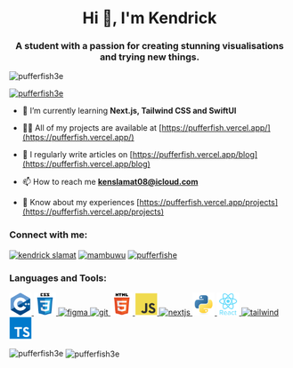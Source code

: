 <h1 align="center">Hi 👋, I'm Kendrick</h1>
<h3 align="center">A student with a passion for creating stunning visualisations and trying new things.</h3>

<p align="left"> <img src="https://komarev.com/ghpvc/?username=pufferfish3e&label=Profile%20views&color=0e75b6&style=flat" alt="pufferfish3e" /> </p>

<p align="left"> <a href="https://github.com/ryo-ma/github-profile-trophy"><img src="https://github-profile-trophy.vercel.app/?username=pufferfish3e" alt="pufferfish3e" /></a> </p>

- 🌱 I’m currently learning **Next.js, Tailwind CSS and SwiftUI**

- 👨‍💻 All of my projects are available at [https://pufferfish.vercel.app/](https://pufferfish.vercel.app/)

- 📝 I regularly write articles on [https://pufferfish.vercel.app/blog](https://pufferfish.vercel.app/blog)

- 📫 How to reach me **kenslamat08@icloud.com**

- 📄 Know about my experiences [https://pufferfish.vercel.app/projects](https://pufferfish.vercel.app/projects)

<h3 align="left">Connect with me:</h3>
<p align="left">
<a href="https://linkedin.com/in/kendrick slamat" target="blank"><img align="center" src="https://raw.githubusercontent.com/rahuldkjain/github-profile-readme-generator/master/src/images/icons/Social/linked-in-alt.svg" alt="kendrick slamat" height="30" width="40" /></a>
<a href="https://instagram.com/mambuwu" target="blank"><img align="center" src="https://raw.githubusercontent.com/rahuldkjain/github-profile-readme-generator/master/src/images/icons/Social/instagram.svg" alt="mambuwu" height="30" width="40" /></a>
<a href="https://www.leetcode.com/pufferfishe" target="blank"><img align="center" src="https://raw.githubusercontent.com/rahuldkjain/github-profile-readme-generator/master/src/images/icons/Social/leet-code.svg" alt="pufferfishe" height="30" width="40" /></a>
</p>

<h3 align="left">Languages and Tools:</h3>
<p align="left"> <a href="https://www.w3schools.com/cpp/" target="_blank" rel="noreferrer"> <img src="https://raw.githubusercontent.com/devicons/devicon/master/icons/cplusplus/cplusplus-original.svg" alt="cplusplus" width="40" height="40"/> </a> <a href="https://www.w3schools.com/css/" target="_blank" rel="noreferrer"> <img src="https://raw.githubusercontent.com/devicons/devicon/master/icons/css3/css3-original-wordmark.svg" alt="css3" width="40" height="40"/> </a> <a href="https://www.figma.com/" target="_blank" rel="noreferrer"> <img src="https://www.vectorlogo.zone/logos/figma/figma-icon.svg" alt="figma" width="40" height="40"/> </a> <a href="https://git-scm.com/" target="_blank" rel="noreferrer"> <img src="https://www.vectorlogo.zone/logos/git-scm/git-scm-icon.svg" alt="git" width="40" height="40"/> </a> <a href="https://www.w3.org/html/" target="_blank" rel="noreferrer"> <img src="https://raw.githubusercontent.com/devicons/devicon/master/icons/html5/html5-original-wordmark.svg" alt="html5" width="40" height="40"/> </a> <a href="https://developer.mozilla.org/en-US/docs/Web/JavaScript" target="_blank" rel="noreferrer"> <img src="https://raw.githubusercontent.com/devicons/devicon/master/icons/javascript/javascript-original.svg" alt="javascript" width="40" height="40"/> </a> <a href="https://nextjs.org/" target="_blank" rel="noreferrer"> <img src="https://cdn.worldvectorlogo.com/logos/nextjs-2.svg" alt="nextjs" width="40" height="40"/> </a> <a href="https://www.python.org" target="_blank" rel="noreferrer"> <img src="https://raw.githubusercontent.com/devicons/devicon/master/icons/python/python-original.svg" alt="python" width="40" height="40"/> </a> <a href="https://reactjs.org/" target="_blank" rel="noreferrer"> <img src="https://raw.githubusercontent.com/devicons/devicon/master/icons/react/react-original-wordmark.svg" alt="react" width="40" height="40"/> </a> <a href="https://tailwindcss.com/" target="_blank" rel="noreferrer"> <img src="https://www.vectorlogo.zone/logos/tailwindcss/tailwindcss-icon.svg" alt="tailwind" width="40" height="40"/> </a> <a href="https://www.typescriptlang.org/" target="_blank" rel="noreferrer"> <img src="https://raw.githubusercontent.com/devicons/devicon/master/icons/typescript/typescript-original.svg" alt="typescript" width="40" height="40"/> </a> </p>

<p><img align="left" src="https://github-readme-stats.vercel.app/api/top-langs?username=pufferfish3e&show_icons=true&locale=en&layout=compact" alt="pufferfish3e" /></p>

<p>&nbsp;<img align="center" src="https://github-readme-stats.vercel.app/api?username=pufferfish3e&show_icons=true&locale=en" alt="pufferfish3e" /></p>
